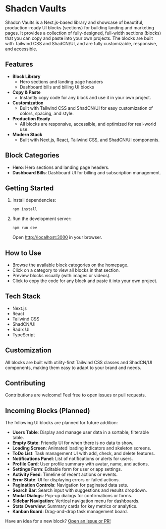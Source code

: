 # Shadcn Vaults

Shadcn Vaults is a Next.js-based library and showcase of beautiful, production-ready UI blocks (sections) for building landing and marketing pages. It provides a collection of fully-designed, full-width sections (blocks) that you can copy and paste into your own projects. The blocks are built with Tailwind CSS and ShadCN/UI, and are fully customizable, responsive, and accessible.

## Features

- **Block Library**
  - Hero sections and landing page headers
  - Dashboard bills and billing UI blocks
- **Copy & Paste**
  - Instantly copy code for any block and use it in your own project.
- **Customization**
  - Built with Tailwind CSS and ShadCN/UI for easy customization of colors, spacing, and style.
- **Production Ready**
  - All blocks are responsive, accessible, and optimized for real-world use.
- **Modern Stack**
  - Built with Next.js, React, Tailwind CSS, and ShadCN/UI components.

## Block Categories

- **Hero**: Hero sections and landing page headers.
- **Dashboard Bills**: Dashboard UI for billing and subscription management.

## Getting Started

1. Install dependencies:
   ```bash
   npm install
   ```
2. Run the development server:
   ```bash
   npm run dev
   ```
   Open [http://localhost:3000](http://localhost:3000) in your browser.

## How to Use

- Browse the available block categories on the homepage.
- Click on a category to view all blocks in that section.
- Preview blocks visually (with images or videos).
- Click to copy the code for any block and paste it into your own project.

## Tech Stack

- Next.js
- React
- Tailwind CSS
- ShadCN/UI
- Radix UI
- TypeScript

## Customization

All blocks are built with utility-first Tailwind CSS classes and ShadCN/UI components, making them easy to adapt to your brand and needs.

## Contributing

Contributions are welcome! Feel free to open issues or pull requests.

## Incoming Blocks (Planned)

The following UI blocks are planned for future addition:

- **Users Table**: Display and manage user data in a sortable, filterable table.
- **Empty State**: Friendly UI for when there is no data to show.
- **Loading Screen**: Animated loading indicators and skeleton screens.
- **ToDo List**: Task management UI with add, check, and delete features.
- **Notifications Panel**: List of notifications or alerts for users.
- **Profile Card**: User profile summary with avatar, name, and actions.
- **Settings Form**: Editable form for user or app settings.
- **Activity Feed**: Timeline of recent actions or events.
- **Error State**: UI for displaying errors or failed actions.
- **Pagination Controls**: Navigation for paginated data sets.
- **Search Bar**: Search input with suggestions and results dropdown.
- **Modal Dialogs**: Pop-up dialogs for confirmations or forms.
- **Sidebar Navigation**: Vertical navigation menu for dashboards.
- **Stats Overview**: Summary cards for key metrics or analytics.
- **Kanban Board**: Drag-and-drop task management board.

Have an idea for a new block? [Open an issue or PR!](#contributing)

